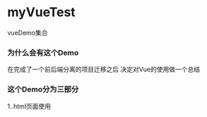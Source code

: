# myVueTest
vueDemo集合
### 为什么会有这个Demo
在完成了一个前后端分离的项目迁移之后 决定对Vue的使用做一个总结
### 这个Demo分为三部分
1..html页面使用<script>标签引入Vue，快速的对Vue进行使用
2.使用npm+webpack创建一个Vue单页应用 主要是了解webpack的基本配置
3.使用vue-cli创建一个Vue项目
# 另外
关于相关总结文档，请移步知乎：小白vue入坑自总结 - 七百的文章 - 知乎
https://zhuanlan.zhihu.com/p/95293846
有误之处多多指教，感谢感谢！

